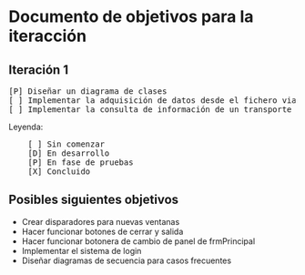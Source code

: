 # Documento de objetivos para la iteracción
## Iteración 1
<pre>
[P] Diseñar un diagrama de clases
[ ] Implementar la adquisición de datos desde el fichero viajes.txt
[ ] Implementar la consulta de información de un transporte en concreto (Req. CONS04)
</pre>
Leyenda:
<pre>
    [ ] Sin comenzar
    [D] En desarrollo
    [P] En fase de pruebas
    [X] Concluido
</pre>
## Posibles siguientes objetivos
<ul>
    <li>Crear disparadores para nuevas ventanas</li>
    <li>Hacer funcionar botones de cerrar y salida</li>
    <li>Hacer funcionar botonera de cambio de panel de frmPrincipal</li>
    <li>Implementar el sistema de login</li>
    <li>Diseñar diagramas de secuencia para casos frecuentes</li>
</ul>
